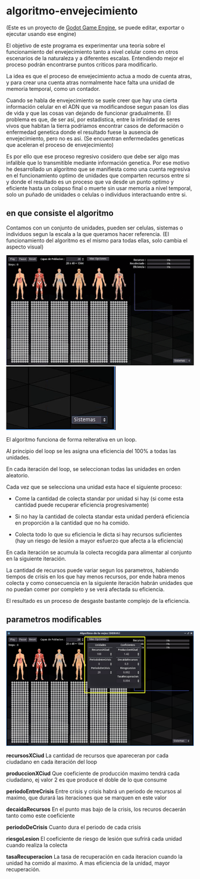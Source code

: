 # algoritmo-envejecimiento

(Este es un proyecto de [Godot Game Engine](https://godotengine.org/), se puede editar, exportar o ejecutar usando ese engine)

El objetivo de este programa es experimentar una teoria sobre el funcionamiento del envejecimiento tanto a nivel celular como 
en otros escenarios de la naturaleza y a diferentes escalas. Entendiendo mejor el proceso podrán encontrarse puntos criticos para modificarlo.

La idea es que el proceso de envejecimiento actua a modo de cuenta atras, y para crear una cuenta atras normalmente hace falta una unidad de memoria temporal, como un contador.

Cuando se habla de envejecimiento se suele creer que hay una cierta información celular en el ADN que va modificandose segun 
pasan los dias de vida y que las cosas van dejando de funcionar gradualmente.
El problema es que, de ser así, por estadistica, entre la infinidad de seres vivos que habitan la tierra podriamos encontrar 
casos de deformación o enfermedad genetica donde el resultado fuese la ausencia de envejecimiento, pero no es asi. (Se encuentran enfermedades geneticas que
aceleran el proceso de envejecimiento)

Es por ello que ese proceso regresivo cosidero que debe ser algo mas infalible que lo transmitible mediante información genetica.
Por ese motivo he desarrollado un algoritmo que se manifiesta como una cuenta regresiva en el funcionamiento optimo de unidades que comparten recursos entre si
y donde el resultado es un proceso que va desde un punto optimo y eficiente hasta un colapso final o muerte sin usar memoria a nivel 
temporal, solo un puñado de unidades o celulas o individuos interactuando entre si.

## en que consiste el algoritmo

Contamos con un conjunto de unidades, pueden ser celulas, sistemas o individuos segun la escala a la que queramos hacer referencia.
(El funcionamiento del algoritmo es el mismo para todas ellas, solo cambia el aspecto visual)

![Selection2](.gitData/gif2.gif)
![Selection](.gitData/gif1.gif)

El algoritmo funciona de forma reiterativa en un loop.

Al principio del loop se les asigna una eficiencia del 100% a todas las unidades.

En cada iteración del loop, se seleccionan todas las unidades en orden aleatorio.

Cada vez que se selecciona una unidad esta hace el siguiente proceso:
- Come la cantidad de colecta standar por unidad si hay (si come esta cantidad puede recuperar eficiencia progresivamente)
- Si no hay la cantidad de colecta standar esta unidad perderá eficiencia en proporción a la cantidad que no ha comido.

- Colecta todo lo que su eficiencia le dicta si hay recursos suficientes (hay un riesgo de lesión a mayor esfuerzo que afecta a la eficiencia)

En cada iteración se acumula la colecta recogida para alimentar al conjunto en la siguiente iteración.

La cantidad de recursos puede variar segun los parametros, habiendo tiempos de crisis en los que hay menos recursos, por ende habra menos colecta y 
como consecuencia en la siguiente iteración habrán unidades que no puedan comer por completo y se verá afectada su eficiencia.

El resultado es un proceso de desgaste bastante complejo de la eficiencia.

## parametros modificables

![Params](.gitData/params.png)

**recursosXCiud** La cantidad de recursos que apareceran por cada ciudadano en cada iteración del loop

**produccionXCiud** Que coeficiente de producción maximo tendrá cada ciudadano, ej valor 2 es que produce el doble de lo que consume

**periodoEntreCrisis** Entre crisis y crisis habrá un periodo de recursos al maximo, que durará las iteraciones que se marquen en este valor

**decaidaRecursos** En el punto mas bajo de la crisis, los recuros decaerán tanto como este coeficiente

**periodoDeCrisis** Cuanto dura el periodo de cada crisis

**riesgoLesion** El coeficiente de riesgo de lesión que sufrirá cada unidad cuando realiza la colecta

**tasaRecuperacion** La tasa de recuperación en cada iteracion cuando la unidad ha comido al maximo. A mas eficiencia de la unidad, mayor recuperación.


